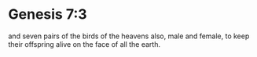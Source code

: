 # Genesis 7:3

and seven pairs of the birds of the heavens also, male and female, to keep their offspring alive on the face of all the earth.

